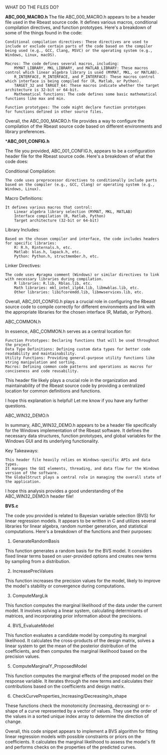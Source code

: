 WHAT DO THE FILES DO?

**ABC_000_MACRO.h**
The file ABC_000_MACRO.h appears to be a header file
used in the Rbeast source code. It defines various macros, conditional
compilation directives, and function prototypes. Here's a breakdown of
some of the things found in the code:

    Conditional compilation directives: These directives are used to
    include or exclude certain parts of the code based on the compiler
    being used (e.g., GCC, Clang, MSVC) or the operating system (e.g.,
    Windows, Linux, macOS).

    Macros: The code defines several macros, including:
        MYMAT_LIBRARY, MKL_LIBRARY, and MATLAB_LIBRARY: These macros control which linear algebra library is used (MYMAT, MKL, or MATLAB).
        R_INTERFACE, M_INTERFACE, and P_INTERFACE: These macros control which interface is being compiled for (R, Matlab, or Python).
        TARGET_32 and TARGET_64: These macros indicate whether the target architecture is 32-bit or 64-bit.
        Mathematical functions: The code defines some basic mathematical functions like max and min.

    Function prototypes: The code might declare function prototypes
    for functions defined in other source files.

Overall, the ABC_000_MACRO.h file provides a way to configure the
compilation of the Rbeast source code based on different environments
and library preferences.

***ABC_001_CONFIG.h**

The file you provided, ABC_001_CONFIG.h, appears to be a configuration header file for the Rbeast source code. Here's a breakdown of what the code does:

Conditional Compilation:

    The code uses preprocessor directives to conditionally include parts based on the compiler (e.g., GCC, Clang) or operating system (e.g., Windows, Linux).

Macro Definitions:

    It defines various macros that control:
        Linear algebra library selection (MYMAT, MKL, MATLAB)
        Interface compilation (R, Matlab, Python)
        Target architecture (32-bit or 64-bit)

Library Includes:

    Based on the chosen compiler and interface, the code includes headers for specific libraries:
        R: R.h, Rinternals.h, etc.
        Matlab: blas.h, lapack.h, etc.
        Python: Python.h, structmember.h, etc.

Linker Directives:

    The code uses #pragma comment (Windows) or similar directives to link with necessary libraries during compilation.
        R libraries: R.lib, Rblas.lib, etc.
        Math libraries: mkl_intel_ilp64.lib, libmwblas.lib, etc.
        Other libraries: libifcoremdd.lib, libmwservices.lib, etc.

Overall, ABC_001_CONFIG.h plays a crucial role in configuring the Rbeast source code to compile correctly for different environments and link with the appropriate libraries for the chosen interface (R, Matlab, or Python).

ABC_COMMON.h

In essence, ABC_COMMON.h serves as a central location for:

    Function Prototypes: Declaring functions that will be used throughout the project.
    Data Type Definitions: Defining custom data types for better code readability and maintainability.
    Utility Functions: Providing general-purpose utility functions like string manipulation and sorting.
    Macros: Defining common code patterns and operations as macros for conciseness and code reusability.

This header file likely plays a crucial role in the organization and maintainability of the Rbeast source code by providing a centralized location for common definitions and functions.

I hope this explanation is helpful! Let me know if you have any further questions.

ABC_WIN32_DEMO.h

In summary, ABC_WIN32_DEMO.h appears to be a header file specifically for the Windows implementation of the Rbeast software. It defines the necessary data structures, function prototypes, and global variables for the Windows GUI and its underlying functionality.

Key Takeaways:

    This header file heavily relies on Windows-specific APIs and data types.
    It manages the GUI elements, threading, and data flow for the Windows version of the software.
    The GlobalStruct plays a central role in managing the overall state of the application.

I hope this analysis provides a good understanding of the ABC_WIN32_DEMO.h header file!

**BVS.c**

The code you provided is related to Bayesian variable selection (BVS) for linear regression models. It appears to be written in C and utilizes several libraries for linear algebra, random number generation, and statistical computations. Here's a breakdown of the functions and their purposes:

1. GenarateRandomBasis

This function generates a random basis for the BVS model. It considers fixed linear terms based on user-provided options and creates new terms by sampling from a distribution.

2. IncreasePrecValues

This function increases the precision values for the model, likely to improve the model's stability or convergence during computations.

3. ComputeMargLik

This function computes the marginal likelihood of the data under the current model. It involves solving a linear system, calculating determinants of matrices, and incorporating prior information about the precisions.

4. BVS_EvaluateModel

This function evaluates a candidate model by computing its marginal likelihood. It calculates the cross-products of the design matrix, solves a linear system to get the mean of the posterior distribution of the coefficients, and then computes the marginal likelihood based on the precision values.

5. ComputeMarginalY_ProposedModel

This function computes the marginal effects of the proposed model on the response variable. It iterates through the new terms and calculates their contributions based on the coefficients and design matrix.

6. CheckCurveProperties_Increasing/Decreasing/n_shape

These functions check the monotonicity (increasing, decreasing) or n-shape of a curve represented by a vector of values. They use the order of the values in a sorted unique index array to determine the direction of change.

Overall, this code snippet appears to implement a BVS algorithm for fitting linear regression models with possible constraints or priors on the coefficients. It calculates the marginal likelihood to assess the model's fit and performs checks on the properties of the predicted curves.
